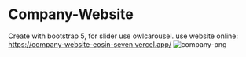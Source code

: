 ﻿# Company-Website
Create with bootstrap 5, for slider use owlcarousel.
use website online: https://company-website-eosin-seven.vercel.app/
![company-png](https://github.com/huseyinaydinn/Company-Website/assets/100160834/fc8ea1b7-7c99-4402-a6f5-7db2e6531224)
